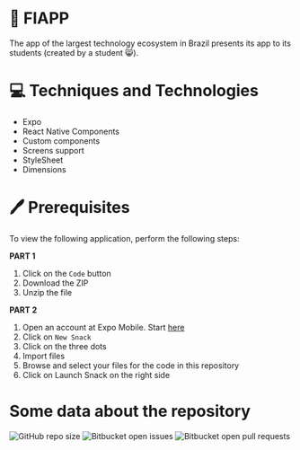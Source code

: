 # 🖤 FIAPP
The app of the largest technology ecosystem in Brazil presents its app to its students (created by a student 😸).

# 💻 Techniques and Technologies
- Expo
- React Native Components
- Custom components
- Screens support
- StyleSheet
- Dimensions

# 🖊  Prerequisites
To view the following application, perform the following steps:

**PART 1**
1. Click on the `Code` button
2. Download the ZIP
3. Unzip the file


**PART 2**
1. Open an account at Expo Mobile. Start [here]( https://expo.dev/signup?redirect_uri=https%3A%2F%2Fsnack.expo.dev%2F%40beatrizsanti%2Fsnack-0%3FhideQueryParams%3Dtrue
) 
2. Click on `New Snack`
3. Click on the three dots
4. Import files
5. Browse and select your files for the code in this repository
6. Click on Launch Snack on the right side



# Some data about the repository
![GitHub repo size](https://img.shields.io/github/repo-size/M1relly/fiapp?style=for-the-badge)
![Bitbucket open issues](https://img.shields.io/bitbucket/issues/M1relly/fiapp?style=for-the-badge)
![Bitbucket open pull requests](https://img.shields.io/bitbucket/pr-raw/M1relly/fiapp?style=for-the-badge)




